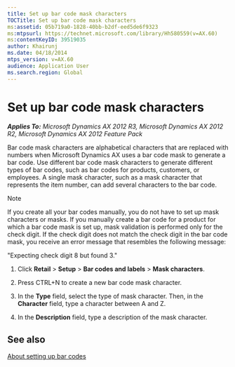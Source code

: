 ```yaml
---
title: Set up bar code mask characters
TOCTitle: Set up bar code mask characters
ms:assetid: 05b719a0-1828-40bb-b2df-eed5de6f9323
ms:mtpsurl: https://technet.microsoft.com/library/Hh580559(v=AX.60)
ms:contentKeyID: 39519035
author: Khairunj
ms.date: 04/18/2014
mtps_version: v=AX.60
audience: Application User
ms.search.region: Global
---
```


# Set up bar code mask characters 


_**Applies To:** Microsoft Dynamics AX 2012 R3, Microsoft Dynamics AX 2012 R2, Microsoft Dynamics AX 2012 Feature Pack_

Bar code mask characters are alphabetical characters that are replaced with numbers when Microsoft Dynamics AX uses a bar code mask to generate a bar code. Use different bar code mask characters to generate different types of bar codes, such as bar codes for products, customers, or employees. A single mask character, such as a mask character that represents the item number, can add several characters to the bar code.


> [!NOTE]
> <P>If you create all your bar codes manually, you do not have to set up mask characters or masks. If you manually create a bar code for a product for which a bar code mask is set up, mask validation is performed only for the check digit. If the check digit does not match the check digit in the bar code mask, you receive an error message that resembles the following message:</P>
> <P>"Expecting check digit 8 but found 3."</P>



1.  Click **Retail** \> **Setup** \> **Bar codes and labels** \> **Mask characters**.

2.  Press CTRL+N to create a new bar code mask character.

3.  In the **Type** field, select the type of mask character. Then, in the **Character** field, type a character between A and Z.

4.  In the **Description** field, type a description of the mask character.

## See also

[About setting up bar codes](about-setting-up-bar-codes.md)

  


